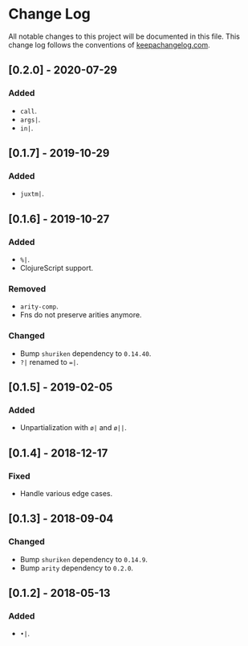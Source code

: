 # Change Log
All notable changes to this project will be documented in this file. This change log follows the conventions of [keepachangelog.com](http://keepachangelog.com/).

## [0.2.0] - 2020-07-29
### Added
- `call`.
- `args|`.
- `in|`.

## [0.1.7] - 2019-10-29
### Added
- `juxtm|`.

## [0.1.6] - 2019-10-27
### Added
- `%|`.
- ClojureScript support.

### Removed
- `arity-comp`.
- Fns do not preserve arities anymore.

### Changed
- Bump `shuriken` dependency to `0.14.40`.
- `?|` renamed to `=|`.

## [0.1.5] - 2019-02-05
### Added
- Unpartialization with `ø|` and `ø||`.

## [0.1.4] - 2018-12-17
### Fixed
- Handle various edge cases.

## [0.1.3] - 2018-09-04
### Changed
- Bump `shuriken` dependency to `0.14.9`.
- Bump `arity` dependency to `0.2.0`.

## [0.1.2] - 2018-05-13
### Added
- `•|`.
